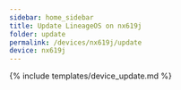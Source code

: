 ```yaml
---
sidebar: home_sidebar
title: Update LineageOS on nx619j
folder: update
permalink: /devices/nx619j/update
device: nx619j
---
```

{% include templates/device_update.md %}

